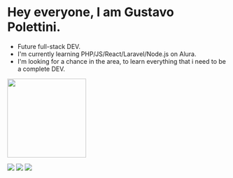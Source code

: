 # Hey everyone, I am Gustavo Polettini.
- Future full-stack DEV.
- I'm currently learning PHP/JS/React/Laravel/Node.js on Alura.
- I'm looking for a chance in the area, to learn everything that i need to be a complete DEV.

<div>
<img height="180cm" src="https://github-readme-stats.vercel.app/api?username=anthelios&show_icons=true&theme=dark&include_all_comits=true&count_private=true"/>
</div>

<a href = "https://www.facebook.com/gustavopolettini/" target="_blank"><img src="https://img.shields.io/badge/Facebook-1877F2?style=for-the-badge&logo=facebook&logoColor=white" target="_blank"></a>
<a href = "https://www.instagram.com/gustapolettini/" target="_blank"><img src="https://img.shields.io/badge/Instagram-E4405F?style=for-the-badge&logo=instagram&logoColor=white" target="_blank"></a>
<a href = "https://www.linkedin.com/in/gustavopolettini/" target="_blank"><img src="https://img.shields.io/badge/LinkedIn-0077B5?style=for-the-badge&logo=linkedin&logoColor=whitee" target="_blank"></a>
